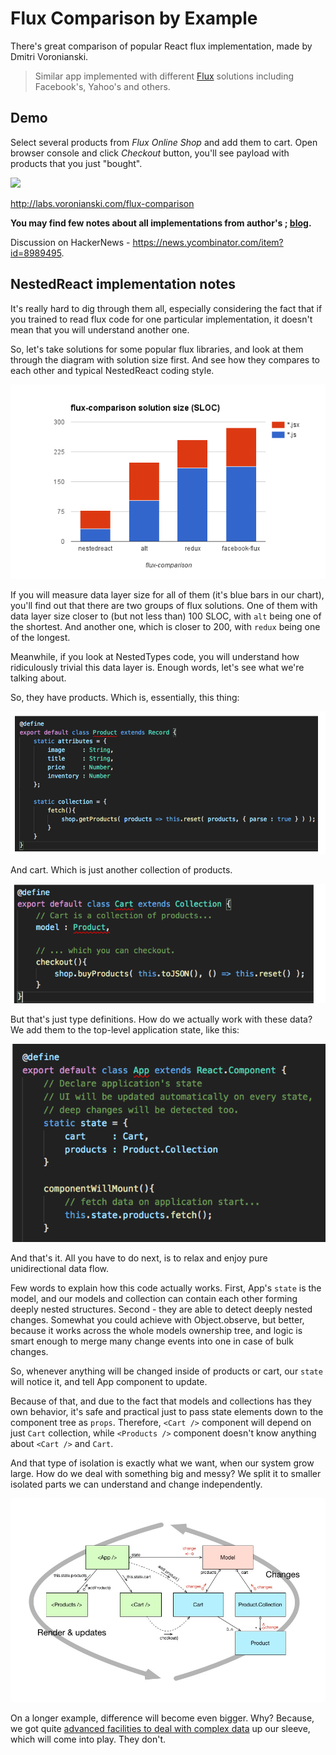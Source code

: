 # Flux Comparison by Example

There's great comparison of popular React flux implementation, made by Dmitri Voronianski.  

> Similar app implemented with different [Flux](https://facebook.github.io/flux/) solutions including Facebook's, Yahoo's and others.

## Demo

Select several products from _Flux Online Shop_ and add them to cart. Open browser console and click _Checkout_ button, you'll see payload with products that you just "bought".

[![](https://dl.dropboxusercontent.com/u/100463011/flux-shop-demo2.gif)](http://labs.voronianski.com/flux-comparison)

http://labs.voronianski.com/flux-comparison

**You may find few notes about all implementations from author's ; [blog](http://pixelhunter.me/post/110248593059/flux-solutions-compared-by-example).**

Discussion on HackerNews - https://news.ycombinator.com/item?id=8989495.

## NestedReact implementation notes

It's really hard to dig through them all, especially considering the fact
that if you trained to read flux code for one particular implementation,
it doesn't mean that you will understand another one.

So, let's take solutions for some popular flux libraries, and look at them
 through the diagram with solution size first. And see how they compares to
each other and typical NestedReact coding style.

![](sloc-comparison.png)

If you will measure data layer size for all of them (it's blue bars in our  chart), you'll find out that
there are two groups of flux solutions. One of them with data layer size closer
to (but not less than) 100 SLOC, with `alt` being one of the shortest.
And another one, which is closer to 200, with `redux` being one of the longest.

Meanwhile, if you look at NestedTypes code, you will
understand how ridiculously trivial this data layer is.
Enough words, let's see what we're talking about.

So, they have products. Which is, essentially, this thing:

![](product.png)

And cart. Which is just another collection of products.

![](cart.png)

But that's just type definitions. How do we actually work with these data? We add them to the top-level application state, like this:

![](application.png)

And that's it. All you have to do next, is to relax and enjoy pure unidirectional data flow.

Few words to explain how this code actually works. First, App's `state` is the model,
and our models and collection can contain each other forming deeply nested structures. Second - they are able to detect deeply nested changes. Somewhat you could achieve with Object.observe, but better, because it works across the whole models ownership tree, and logic is
smart enough to merge many change events into one in case of bulk changes.

So, whenever anything will be changed inside of products or cart, our `state` will notice it,
and tell App component to update.

Because of that, and due to the fact that models and
collections has they own behavior, it's safe and practical just to pass state elements down to the component tree as `props`. Therefore, `<Cart />` component will depend on just `Cart` collection, while `<Products />` component doesn't know anything about `<Cart />` and `Cart`.

And that type of isolation is exactly what we want, when our system grow large. How do we deal with something big and messy? We split it to smaller isolated parts we can understand and change independently.

![](unidirectional-data-flow.jpg)

On a longer example, difference will become even bigger. Why? Because, we got quite [advanced facilities to
deal with complex data](https://github.com/Volicon/NestedTypes/blob/master/docs/RelationsGuide.md) up our sleeve, which will come into play. They don't.
